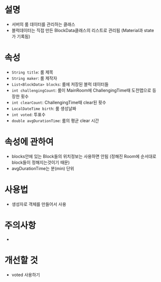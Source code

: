 # 설명
- 서버의 룸 데이터를 관리하는 클래스
- 블럭데이터는 직접 만든 BlockData클래스의 리스트로 관리됨 (Material과 state가 기록됨)

# 속성
- `String title`: 룸 제목
- `String maker`: 룸 제작자
- `List<BlockData> blocks`: 룸에 저장된 블럭 데이터들
- `int challengingCount`: 룸이 MainRoom에 ChallengingTime때 도전맵으로 등장한 횟수
- `int clearCount`: ChallengingTime때 clear된 횟수
- `LocalDateTime birth`: 룸 생성날짜
- `int voted`: 투표수
- `double avgDurationTime`: 룸의 평균 clear 시간

# 속성에 관하여
- blocks안에 있는 Block들의 위치정보는 사용하면 안됨 (정해진 Room에 순서대로 block들이 정해지는것이기 때문)
- avgDurationTime는 분(min) 단위

# 사용법
- 생성자로 객체를 만들어서 사용

# 주의사항
- 

# 개선할 것
- voted 사용하기
